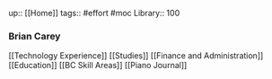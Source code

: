 up:: [[Home]]
tags:: #effort #moc 
Library:: 100

### Brian Carey

[[Technology Experience]]
[[Studies]]
[[Finance and Administration]]
[[Education]]
[[BC Skill Areas]]
[[Piano Journal]]
